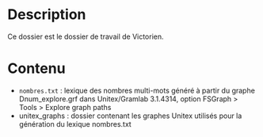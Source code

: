 # Description

Ce dossier est le dossier de travail de Victorien.

# Contenu

+ `nombres.txt` : lexique des nombres multi-mots généré à partir du graphe Dnum_explore.grf dans Unitex/Gramlab 3.1.4314, option FSGraph > Tools > Explore graph paths
+ unitex_graphs : dossier contenant les graphes Unitex utilisés pour la génération du lexique nombres.txt
